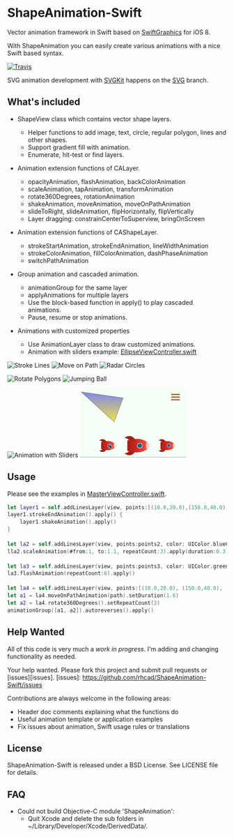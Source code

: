 # ShapeAnimation-Swift

Vector animation framework in Swift based on [SwiftGraphics](https://github.com/schwa/SwiftGraphics) for iOS 8.

With ShapeAnimation you can easily create various animations with a nice Swift based syntax.

[![Travis][travis_img]][travis]

[travis]: https://travis-ci.org/rhcad/ShapeAnimation-Swift
[travis_img]: https://travis-ci.org/rhcad/ShapeAnimation-Swift.svg?branch=xcode61

SVG animation development with [SVGKit](https://github.com/SVGKit/SVGKit) happens on the [SVG][svg_branch] branch.

[svg_branch]: https://github.com/rhcad/ShapeAnimation-Swift/tree/SVG

## What's included

* ShapeView class which contains vector shape layers.
  * Helper functions to add image, text, circle, regular polygon, lines and other shapes.
  * Support gradient fill with animation.
  * Enumerate, hit-test or find layers.

* Animation extension functions of CALayer.
  * opacityAnimation, flashAnimation, backColorAnimation
  * scaleAnimation, tapAnimation, transformAnimation
  * rotate360Degrees, rotationAnimation
  * shakeAnimation, moveAnimation, moveOnPathAnimation
  * slideToRight, slideAnimation, flipHorizontally, flipVertically
  * Layer dragging: constrainCenterToSuperview, bringOnScreen

* Animation extension functions of CAShapeLayer.
  * strokeStartAnimation, strokeEndAnimation, lineWidthAnimation
  * strokeColorAnimation, fillColorAnimation, dashPhaseAnimation
  * switchPathAnimation

* Group animation and cascaded animation.
  * animationGroup for the same layer
  * applyAnimations for multiple layers
  * Use the block-based function in apply() to play cascaded animations.
  * Pause, resume or stop animations.

* Animations with customized properties
  * Use AnimationLayer class to draw customized animations.
  * Animation with sliders example: [EllipseViewController.swift](ShapeAnimation_UITest/EllipseViewController.swift)

![Stroke Lines](Documentation/strokelines.gif)
![Move on Path](Documentation/moveonpath.gif)
![Radar Circles](Documentation/radar.gif)

![Rotate Polygons](Documentation/rotate_polygons.gif)
![Jumping Ball](Documentation/jumpball.gif)

![Animation with Sliders](Documentation/ellipse_slider.gif)
![Drag Layers](Documentation/drag.gif)

## Usage

Please see the examples in [MasterViewController.swift](ShapeAnimation_UITest/MasterViewController.swift).

``` Swift
let layer1 = self.addLinesLayer(view, points:[(10.0,20.0),(150.0,40.0),(120.0,320.0)])
layer1.strokeEndAnimation().apply() {
    layer1.shakeAnimation().apply()
}

let la2 = self.addLinesLayer(view, points:points2, color: UIColor.blueColor())
lla2.scaleAnimation(#from:1, to:1.1, repeatCount:3).apply(duration:0.3)

let la3 = self.addLinesLayer(view, points:points3, color: UIColor.greenColor())
la3.flashAnimation(repeatCount:6).apply()

let la4 = self.addLinesLayer(view, points:[(10.0,20.0), (150.0,40.0), (120.0,120.0)])
let a1 = la4.moveOnPathAnimation(path).setDuration(1.6)
let a2 = la4.rotate360Degrees().setRepeatCount(2)
animationGroup([a1, a2]).autoreverses().apply()
```

## Help Wanted

All of this code is very much a _*work in progress*_. I'm adding and changing functionality as needed.

Your help wanted. Please fork this project and submit pull requests or [issues][issues].
[issues]: https://github.com/rhcad/ShapeAnimation-Swift/issues

Contributions are always welcome in the following areas:

* Header doc comments explaining what the functions do
* Useful animation template or application examples
* Fix issues about animation, Swift usage rules or translations

## License

ShapeAnimation-Swift is released under a BSD License. See LICENSE file for details.

## FAQ

* Could not build Objective-C module 'ShapeAnimation':
  - Quit Xcode and delete the sub folders in ~/Library/Developer/Xcode/DerivedData/.
